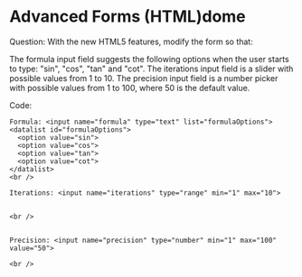 # Advanced Forms (HTML)dome
Question:
With the new HTML5 features, modify the form so that:

The formula input field suggests the following options when the user starts to type: "sin", "cos", "tan" and "cot".
The iterations input field is a slider with possible values from 1 to 10.
The precision input field is a number picker with possible values from 1 to 100, where 50 is the default value.

Code:
<!DOCTYPE html>
<html>
<head>
  <meta charset="utf-8">
  <title>Advanced form</title>
</head>
<body>
  <form>
    
    Formula: <input name="formula" type="text" list="formulaOptions">
    <datalist id="formulaOptions">
      <option value="sin">
      <option value="cos">
      <option value="tan">
      <option value="cot">
    </datalist>
    <br />
    
    Iterations: <input name="iterations" type="range" min="1" max="10">
    
    
    <br />
    
    
    Precision: <input name="precision" type="number" min="1" max="100" value="50">
    
    <br />
  </form>

</body>
</html>

